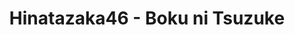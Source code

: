 ---
layout: videojs
title: Hinatazaka46 - Boku ni Tsuzuke
category: mv
description: >+
    Director : Hayato Ando

    Choreographer : TAKAHIRO

    Producer : Hajime Obama

    Production : P.I.C.S.

    Lyrics : Yasushi Akimoto 

    Music & Arrangement : Yoichiro Nomura
id: q8gHE6gI5YvA
lang: en
subtitles: 日向坂46僕に続け.en.vtt
subtitles_commentary: 日向坂46僕に続け.commentary.en.vtt
video_url: https://youtu.be/-Uz4KJb2ies
thumbnail: https://i.ytimg.com/vi/-Uz4KJb2ies/maxresdefault.jpg
upload_date: 2024-04-03
---